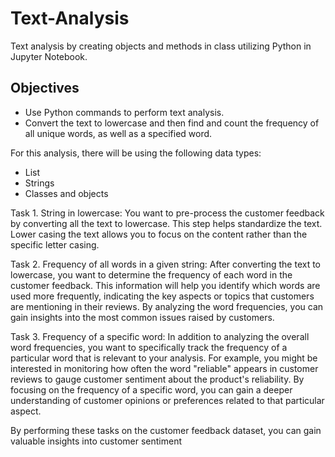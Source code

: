 # Text-Analysis
Text analysis by creating objects and methods in class utilizing Python in Jupyter Notebook.

## Objectives
 
- Use Python commands to perform text analysis.
- Convert the text to lowercase and then find and count the frequency of all unique words, as well as a specified word.

For this analysis, there will be using the following data types:
* List
* Strings
* Classes and objects

Task 1. String in lowercase:
You want to pre-process the customer feedback by converting all the text to lowercase. This step helps standardize the text. Lower casing the text allows you to focus on the content rather than the specific letter casing.

Task 2. Frequency of all words in a given string:
After converting the text to lowercase, you want to determine the frequency of each word in the customer feedback. This information will help you identify which words are used more frequently, indicating the key aspects or topics that customers are mentioning in their reviews. By analyzing the word frequencies, you can gain insights into the most common issues raised by customers.

Task 3. Frequency of a specific word:
In addition to analyzing the overall word frequencies, you want to specifically track the frequency of a particular word that is relevant to your analysis. For example, you might be interested in monitoring how often the word "reliable" appears in customer reviews to gauge customer sentiment about the product's reliability. By focusing on the frequency of a specific word, you can gain a deeper understanding of customer opinions or preferences related to that particular aspect.

By performing these tasks on the customer feedback dataset, you can gain valuable insights into customer sentiment


